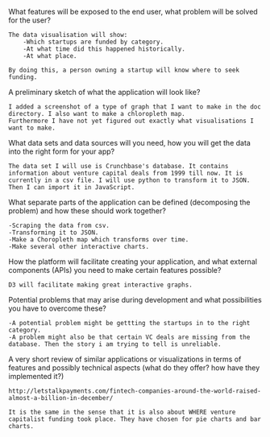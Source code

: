 What features will be exposed to the end user, what problem will be solved for the user?

	The data visualisation will show:
		-Which startups are funded by category.
		-At what time did this happened historically.
		-At what place.

	By doing this, a person owning a startup will know where to seek funding. 

A preliminary sketch of what the application will look like?
	
	I added a screenshot of a type of graph that I want to make in the doc directory. I also want to make a chloropleth map.
	Furthermore I have not yet figured out exactly what visualisations I want to make.

What data sets and data sources will you need, how you will get the data into the right form for your app?
	
	The data set I will use is Crunchbase's database. It contains information about venture capital deals from 1999 till now. It is currently in a csv file. I will use python to transform it to JSON. Then I can import it in JavaScript.

What separate parts of the application can be defined (decomposing the problem) and how these should work together?
	
	-Scraping the data from csv.
	-Transforming it to JSON.
	-Make a Choropleth map which transforms over time.
	-Make several other interactive charts.


How the platform will facilitate creating your application, and what external components (APIs) you need to make certain features possible?

	D3 will facilitate making great interactive graphs.

Potential problems that may arise during development and what possibilities you have to overcome these?
	
	-A potential problem might be gettting the startups in to the right category.
	-A problem might also be that certain VC deals are missing from the database. Then the story i am trying to tell is unreliable.

A very short review of similar applications or visualizations in terms of features and possibly technical aspects (what do they offer? how have they implemented it?)
	
	http://letstalkpayments.com/fintech-companies-around-the-world-raised-almost-a-billion-in-december/

	It is the same in the sense that it is also about WHERE venture capitalist funding took place. They have chosen for pie charts and bar charts.